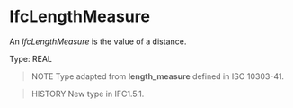 # IfcLengthMeasure

An _IfcLengthMeasure_ is the value of a distance.
<!-- end of short definition -->


Type: REAL

> NOTE Type adapted from **length_measure** defined in ISO 10303-41.

> HISTORY New type in IFC1.5.1.
